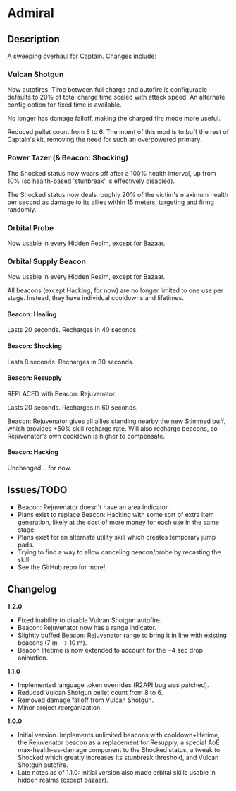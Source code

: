 # Admiral

## Description

A sweeping overhaul for Captain. Changes include:

### Vulcan Shotgun

Now autofires. Time between full charge and autofire is configurable -- defaults to 20% of total charge time scaled with attack speed. An alternate config option for fixed time is available.

No longer has damage falloff, making the charged fire mode more useful.

Reduced pellet count from 8 to 6. The intent of this mod is to buff the rest of Captain's kit, removing the need for such an overpowered primary.

### Power Tazer (& Beacon: Shocking)

The Shocked status now wears off after a 100% health interval, up from 10% (so health-based 'stunbreak' is effectively disabled).

The Shocked status now deals roughly 20% of the victim's maximum health per second as damage to its allies within 15 meters, targeting and firing randomly.

### Orbital Probe

Now usable in every Hidden Realm, except for Bazaar.

### Orbital Supply Beacon

Now usable in every Hidden Realm, except for Bazaar.

All beacons (except Hacking, for now) are no longer limited to one use per stage. Instead, they have individual cooldowns and lifetimes.

#### Beacon: Healing

Lasts 20 seconds. Recharges in 40 seconds.

#### Beacon: Shocking

Lasts 8 seconds. Recharges in 30 seconds.

#### Beacon: Resupply

REPLACED with Beacon: Rejuvenator.

Lasts 20 seconds. Recharges in 60 seconds.

Beacon: Rejuvenator gives all allies standing nearby the new Stimmed buff, which provides +50% skill recharge rate. Will also recharge beacons, so Rejuvenator's own cooldown is higher to compensate.

#### Beacon: Hacking

Unchanged... for now.

## Issues/TODO

- Beacon: Rejuvenator doesn't have an area indicator.
- Plans exist to replace Beacon: Hacking with some sort of extra item generation, likely at the cost of more money for each use in the same stage.
- Plans exist for an alternate utility skill which creates temporary jump pads.
- Trying to find a way to allow canceling beacon/probe by recasting the skill.
- See the GitHub repo for more!

## Changelog

**1.2.0**

- Fixed inability to disable Vulcan Shotgun autofire.
- Beacon: Rejuvenator now has a range indicator.
- Slightly buffed Beacon: Rejuvenator range to bring it in line with existing beacons (7 m --> 10 m).
- Beacon lifetime is now extended to account for the ~4 sec drop animation.

**1.1.0**

- Implemented language token overrides (R2API bug was patched).
- Reduced Vulcan Shotgun pellet count from 8 to 6.
- Removed damage falloff from Vulcan Shotgun.
- Minor project reorganization.

**1.0.0**

- Initial version. Implements unlimited beacons with cooldown+lifetime, the Rejuvenator beacon as a replacement for Resupply, a special AoE max-health-as-damage component to the Shocked status, a tweak to Shocked which greatly increases its stunbreak threshold, and Vulcan Shotgun autofire.
- Late notes as of 1.1.0: Initial version also made orbital skills usable in hidden realms (except bazaar).